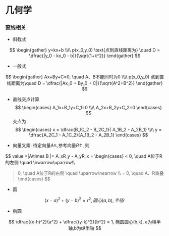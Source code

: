 # 几何学
### 直线相关
- 斜截式
  
$$
\begin{gather}
y=kx+b \\\\
p(x_0,y_0)  \text{点到直线距离为} \quad D = \dfrac{|y_0 - kx_0 - b|}{\sqrt{1+k^2}}
\end{gather}
$$
  
- 一般式

$$
\begin{gather}
  Ax+By+C=0, \quad A、B不能同时为0 \\\\
  p(x_0,y_0) 点到直线距离为\quad D = \dfrac{|Ax_0 + By_0 + C|}{\sqrt{A^2+B^2}}
\end{gather}
$$ 
  
  
- 直线交点计算
  $$
  \begin{cases}
      A_1x+B_1y+C_1=0  \\\\
      A_2x+B_2y+C_2=0
  \end{cases}
  $$
  交点为
  $$
  \begin{cases}
  x = \dfrac{B_1C_2 - B_2C_1}{ A_1B_2 - A_2B_1} \\\\
  y = \dfrac{A_2C_1 - A_1C_2}{A_1B_2 - A_2B_1}
  \end{cases}
  $$


- 向量叉乘: 待定向量$A\nwarrow$,参考向量$R\uparrow$, 则

$$
  value =|A\times B |= A_xR_y - A_yR_x = 
  \begin{cases}
  < 0, \quad A位于R的左侧 \quad \nwarrow\uparrow\\\\
  > 0, \quad A位于R的右侧 \quad \uparrow\nearrow \\\\
  = 0, \quad A、R重叠 
  \end{cases}
$$ 

- 圆
  
$$
(x-a)^2 +(y-b)^2 = r^2, 圆心(a,b),半径r
$$

- 椭圆
  
$$
\dfrac{(x-h)^2}{a^2} + \dfrac{(y-k)^2}{b^2} = 1, 椭圆圆心(h,k), a为横半轴,b为纵半轴
$$